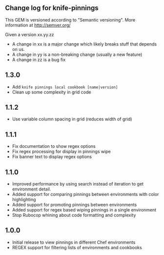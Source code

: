 ## Change log for knife-pinnings

This GEM is versioned according to "Semantic versioning".
More information at <http://semver.org/>

Given a version xx.yy.zz

* A change in xx is a major change which likely breaks stuff that depends on us.
* A change in yy is a non-breaking change (usually a new feature)
* A change in zz is a bug fix

## 1.3.0
* Add `knife pinnings local cookbook [name|version]`
* Clean up some complexity in grid code

## 1.1.2
* Use variable column spacing in grid (reduces width of grid)

## 1.1.1
* Fix documentation to show regex options
* Fix regex processing for display in pinnings wipe
* Fix banner text to display regex options

## 1.1.0
* Improved performance by using search instead of iteration to get environment detail.
* Added support for comparing pinnings between environments with color highlighting
* Added support for promoting pinnings between environments
* Added support for regex based wiping pinnings in a single environment
* Stop Rubocop whining about code formatting and complexity

## 1.0.0
* Initial release to view pinnings in different Chef environments
* REGEX support for filtering lists of environments and cookbooks